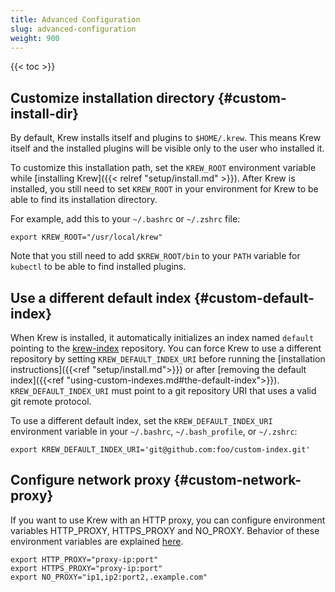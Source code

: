 ```yaml
---
title: Advanced Configuration
slug: advanced-configuration
weight: 900
---
```


{{< toc >}}

## Customize installation directory {#custom-install-dir}

By default, Krew installs itself and plugins to `$HOME/.krew`. This means
Krew itself and the installed plugins will be visible only to the user who
installed it.

To customize this installation path, set the `KREW_ROOT` environment variable
while [installing Krew]({{< relref "setup/install.md" >}}). After Krew is
installed, you still need to set `KREW_ROOT` in your environment for Krew
to be able to find its installation directory.

For example, add this to your `~/.bashrc` or `~/.zshrc` file:

```shell
export KREW_ROOT="/usr/local/krew"
```

Note that you still need to add `$KREW_ROOT/bin` to your `PATH` variable
for `kubectl` to be able to find installed plugins.

## Use a different default index {#custom-default-index}

When Krew is installed, it automatically initializes an index named `default`
pointing to the [krew-index][ki] repository. You can force Krew to use a
different repository by setting `KREW_DEFAULT_INDEX_URI` before running the
[installation instructions]({{<ref "setup/install.md">}}) or after [removing the
default index]({{<ref "using-custom-indexes.md#the-default-index">}}).
`KREW_DEFAULT_INDEX_URI` must point to a git repository URI that uses a valid
git remote protocol.

To use a different default index, set the `KREW_DEFAULT_INDEX_URI` environment
variable in your `~/.bashrc`, `~/.bash_profile`, or `~/.zshrc`:

```shell
export KREW_DEFAULT_INDEX_URI='git@github.com:foo/custom-index.git'
```

## Configure network proxy {#custom-network-proxy}

If you want to use Krew with an HTTP proxy, you can configure environment 
variables HTTP_PROXY, HTTPS_PROXY and NO_PROXY. Behavior of these 
environment variables are explained [here][httpproxy].

```shell
export HTTP_PROXY="proxy-ip:port"
export HTTPS_PROXY="proxy-ip:port"
export NO_PROXY="ip1,ip2:port2,.example.com"
```

[ki]: https://github.com/kubernetes-sigs/krew-index
[httpproxy]: https://pkg.go.dev/golang.org/x/net/http/httpproxy#Config
